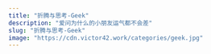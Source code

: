 ```yaml
---
title: "折腾与思考-Geek"
description: "爱问为什么的小朋友运气都不会差"
slug: "折腾与思考-Geek"
image: "https://cdn.victor42.work/categories/geek.jpg"
---
```

